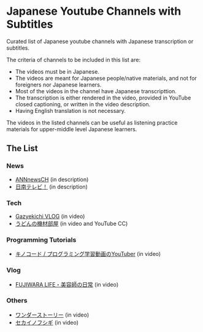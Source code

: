 # Japanese Youtube Channels with Subtitles

Curated list of Japanese youtube channels with Japanese transcription or subtitles. 

The criteria of channels to be included in this list are:

- The videos must be in Japanese.
- The videos are meant for Japanese people/native materials, and not for foreigners nor Japanese learners.
- Most of the videos in the channel have Japanese transcripttion.
- The transcription is either rendered in the video, provided in YouTube closed captioning, or written in the video description.
- Having English translation is not necessary.

The videos in the listed channels can be useful as listening practice materials for upper-middle level Japanese learners.

## The List

### News

- [ANNnewsCH](https://www.youtube.com/user/ANNnewsCH) (in description)
- [日南テレビ！](https://www.youtube.com/c/nichinantv) (in description)

### Tech 

- [Gazyekichi VLOG](https://www.youtube.com/channel/UCOwj40LV2WWlaUjOHjm8zoA) (in video)
- [うどんの機材部屋](https://www.youtube.com/user/69n66) (in video and YouTube CC)

### Programming Tutorials

- [キノコード / プログラミング学習動画のYouTuber](https://www.youtube.com/channel/UCGlgXjYVoHLD86TQQ799WIw) (in video)

### Vlog

- [FUJIWARA LIFE・美容師の日常](https://www.youtube.com/channel/UCpa-kEaXFILCfIpR3ge4InQ) (in video)

### Others

- [ワンダーストーリー](https://www.youtube.com/channel/UCekVu13Amhgv6WBgO9qqtxA) (in video)
- [セカイノフシギ](https://www.youtube.com/channel/UCssKsQJRvogzRS1U3Q9JG6Q) (in video)
